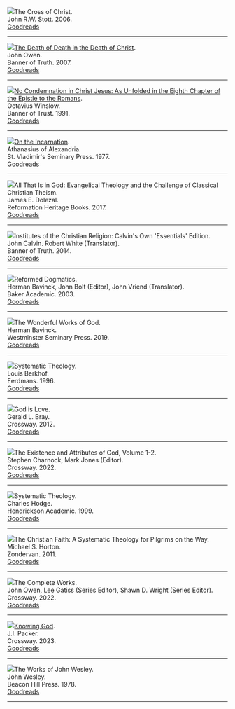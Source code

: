 <img src="/images/book-cross-of-christ-stott.jpg">The Cross of Christ.  
John R.W. Stott. 2006.  
[Goodreads](https://www.goodreads.com/book/show/73188.The_Cross_of_Christ)

<hr style="clear:both;">

[<img src="/images/book-death-of-death-owen.jpg">The Death of Death in the Death of Christ](reviews/the-death-of-death-in-the-death-of-christ.md).  
John Owen.  
Banner of Truth. 2007.  
[Goodreads](https://www.goodreads.com/book/show/14061614-the-death-of-death-in-the-death-of-christ)

<hr style="clear:both;">

[<img src="/images/book-no-condemnation-winslow.jpg">No Condemnation in Christ Jesus: As Unfolded in the Eighth Chapter of the Epistle to the Romans](reviews/no-condemnation-in-christ-jesus.md).  
Octavius Winslow.  
Banner of Trust. 1991.  
[Goodreads](https://www.goodreads.com/book/show/4011534-no-condemnation-in-christ-jesus?ac=1&from_search=true&qid=K1waoHAVw7&rank=1)

<hr style="clear:both;">

[<img src="/images/book-on-the-incarnation-athanasius.jpg">On the Incarnation](reviews/on-the-incarnation.md).  
Athanasius of Alexandria.  
St. Vladimir's Seminary Press. 1977.  
[Goodreads](https://www.goodreads.com/book/show/673655.On_the_Incarnation)

<hr style="clear:both;">

<img src="/images/theology-all-that-is-God-dolezal.jpg">All That Is in God: Evangelical Theology and the Challenge of Classical Christian Theism.  
James E. Dolezal.  
Reformation Heritage Books. 2017.  
[Goodreads](https://www.goodreads.com/book/show/35783848-all-that-is-in-god)

<hr style="clear:both;">

<img src="/images/theology-institutes-1541-calvin-white.jpg">Institutes of the Christian Religion: Calvin's Own 'Essentials' Edition.  
John Calvin. Robert White (Translator).  
Banner of Truth. 2014.  
[Goodreads](https://www.goodreads.com/book/show/23306187-institutes-of-the-christian-religion)

<hr style="clear:both;">

<img src="/images/theology-reformed-dogmatics-bavinck.jpg">Reformed Dogmatics.  
Herman Bavinck, John Bolt (Editor), John Vriend (Translator).  
Baker Academic. 2003.  
[Goodreads](https://www.goodreads.com/book/show/277742.Reformed_Dogmatics_Volume_1_)

<hr style="clear:both;">

<img src="/images/theology-wonderful-works-bavinck.jpg">The Wonderful Works of God.  
Herman Bavinck.  
Westminster Seminary Press. 2019.  
[Goodreads](https://www.goodreads.com/book/show/49092754-the-wonderful-works-of-god)

<hr style="clear:both;">

<img src="/images/theology-systematic-berkhof.jpg">Systematic Theology.  
Louis Berkhof.  
Eerdmans. 1996.  
[Goodreads](https://www.goodreads.com/book/show/715604.Systematic_Theology)

<hr style="clear:both;">

<img src="/images/theology-god-is-love-bray.jpg">God is Love.  
Gerald L. Bray.  
Crossway. 2012.  
[Goodreads](https://www.goodreads.com/book/show/13186705-god-is-love)

<hr style="clear:both;">

<img src="/images/theology-existence-attributes-God-charnock.jpg">The Existence and Attributes of God, Volume 1-2.  
Stephen Charnock, Mark Jones (Editor).  
Crossway. 2022.  
[Goodreads](https://www.goodreads.com/book/show/60331402-the-existence-and-attributes-of-god-volume-1-2)

<hr style="clear:both;">

<img src="/images/theology-systematic-hodge.jpg">Systematic Theology.  
Charles Hodge.  
Hendrickson Academic. 1999.  
[Goodreads](https://www.goodreads.com/book/show/255466.Systematic_Theology_)

<hr style="clear:both;">

<img src="/images/theology-christian-faith-horton.jpg">The Christian Faith: A Systematic Theology for Pilgrims on the Way.  
Michael S. Horton.  
Zondervan. 2011.  
[Goodreads](https://www.goodreads.com/book/show/164810774-the-christian-faith)

<hr style="clear:both;">

<img src="/images/theology-complete-works-owen.jpg">The Complete Works.  
John Owen, Lee Gatiss (Series Editor), Shawn D. Wright (Series Editor).  
Crossway. 2022.  
[Goodreads](https://www.goodreads.com/book/show/60354441-the-holy-spirit)

<hr style="clear:both;">

[<img src="/images/theology-knowing-god-packer.jpg">Knowing God](reviews/knowing-god.md).  
J.I. Packer.  
Crossway. 2023.  
[Goodreads](https://www.goodreads.com/book/show/65685346-knowing-god)

<hr style="clear:both;">

<img src="/images/theology-complete-works-wesley.jpg">The Works of John Wesley.  
John Wesley.  
Beacon Hill Press. 1978.  
[Goodreads](https://www.goodreads.com/book/show/554898.The_Works_of_John_Wesley)

<hr style="clear:both;">
